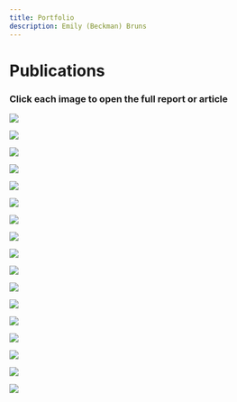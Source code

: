 ```yaml
---
title: Portfolio
description: Emily (Beckman) Bruns
---
```


# Publications

### Click each image to open the full report or article

<a href="https://northamericanfruitnuttreecwr.github.io" target="_blank"><img src="https://eb-bruns.github.io/portfolio/CWR_webpage.jpg"/></a>

<a href="https://www.science.org/doi/10.1126/science.add2889" target="_blank"><img src="https://eb-bruns.github.io/portfolio/ew_article.jpg"/></a>

<a href="https://www.bgci.org/news-events/new-integrated-collections-development-report-led-by-the-morton-arboretum/" target="_blank"><img src="https://eb-bruns.github.io/portfolio/collection_value.jpg"/></a>

<a href="https://www.globalconservationconsortia.org/resources/conservation-gap-analysis-of-native-magnolias-of-the-u-s-and-canada/" target="_blank"><img src="https://eb-bruns.github.io/portfolio/magnolia_NA_analysis.jpg"/></a>

<a href="https://nph.onlinelibrary.wiley.com/doi/10.1002/ppp3.10305" target="_blank"><img src="https://eb-bruns.github.io/portfolio/us_trees_article.jpg"/></a>

<a href="http://www.se-pca.org/ex-situ-gap-analysis/" target="_blank"><img src="https://eb-bruns.github.io/portfolio/sepca_analysis.jpg"/></a>

<a href="https://www.mdpi.com/2223-7747/11/12/1528/html" target="_blank"><img src="https://eb-bruns.github.io/portfolio/cryo_article.jpg"/></a>

<a href="https://onlinelibrary.wiley.com/doi/10.1111/eva.13391" target="_blank"><img src="https://eb-bruns.github.io/portfolio/havardii_article.jpg"/></a>

<a href="https://www.globalconservationconsortia.org/resources/global-conservation-gap-analysis-of-magnolia/" target="_blank"><img src="https://eb-bruns.github.io/portfolio/magnolia_global_analysis.jpg"/></a>

<a href="https://www.sciencedirect.com/science/article/pii/S0006320721004924" target="_blank"><img src="https://eb-bruns.github.io/portfolio/exceptional1_article.jpg"/></a>

<a href="https://www.sciencedirect.com/science/article/pii/S0006320721004912" target="_blank"><img src="https://eb-bruns.github.io/portfolio/exceptional2_article.jpg"/></a>

<a href="https://mortonarb.org/science/projects/conservation-gap-analysis-of-u-s-trees-in-nine-priority-genera/" target="_blank"><img src="https://eb-bruns.github.io/portfolio/nine_genera_reports.jpg"/></a>

<a href="https://www.internationaloaksociety.org/content/propagation-manual-quercus—-spanish" target="_blank"><img src="https://eb-bruns.github.io/portfolio/prop_manual.jpg"/></a>

<a href="https://globaltrees.org/resources/the-red-list-of-oaks-2020/" target="_blank"><img src="https://eb-bruns.github.io/portfolio/rl_oaks_2020.jpg"/></a>

<a href="https://mortonarb.org/science/projects/conservation-gap-analysis-of-native-u-s-oaks/" target="_blank"><img src="https://eb-bruns.github.io/portfolio/oak_analysis.jpg"/></a>

<a href="https://www.bgci.org/resources/bgci-tools-and-resources/toward-the-metacollection-coordinating-conservation-collections-to-safeguard-plant-diversity/" target="_blank"><img src="https://eb-bruns.github.io/portfolio/metacollections.jpg"/></a>

<a href="https://globaltrees.org/wp-content/uploads/2017/09/Oaks5.pdf" target="_blank"><img src="https://eb-bruns.github.io/portfolio/us_rl_oaks.jpg"/></a>

